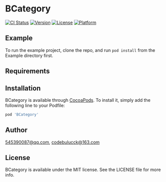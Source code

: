# BCategory

[![CI Status](https://img.shields.io/travis/545390087@qq.com/BCategory.svg?style=flat)](https://travis-ci.org/545390087@qq.com/BCategory)
[![Version](https://img.shields.io/cocoapods/v/BCategory.svg?style=flat)](https://cocoapods.org/pods/BCategory)
[![License](https://img.shields.io/cocoapods/l/BCategory.svg?style=flat)](https://cocoapods.org/pods/BCategory)
[![Platform](https://img.shields.io/cocoapods/p/BCategory.svg?style=flat)](https://cocoapods.org/pods/BCategory)

## Example

To run the example project, clone the repo, and run `pod install` from the Example directory first.

## Requirements

## Installation

BCategory is available through [CocoaPods](https://cocoapods.org). To install
it, simply add the following line to your Podfile:

```ruby
pod 'BCategory'
```

## Author

545390087@qq.com, codebulucck@163.com

## License

BCategory is available under the MIT license. See the LICENSE file for more info.
